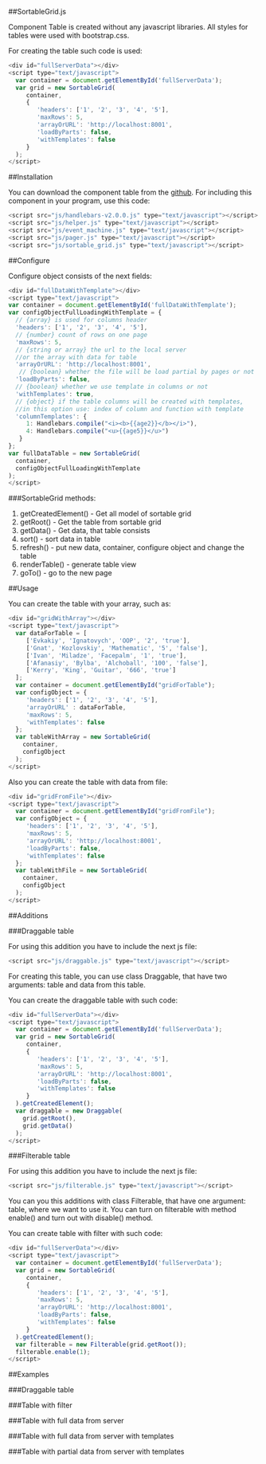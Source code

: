 ##SortableGrid.js

Component Table is created without any javascript libraries.
All styles for tables were used with bootstrap.css.

For creating the table such code is used:

```js
<div id="fullServerData"></div>
<script type="text/javascript">
  var container = document.getElementById('fullServerData');
  var grid = new SortableGrid(
     container,
     {
        'headers': ['1', '2', '3', '4', '5'],
        'maxRows': 5,
        'arrayOrURL': 'http://localhost:8001',
        'loadByParts': false,
        'withTemplates': false
     }
  );
</script>
```

##Installation

You can download the component table from the [github](https://github.com/neformal13/TeamvoyFrontend). For including
this component in your program, use this code:

```js
<script src="js/handlebars-v2.0.0.js" type="text/javascript"></script>
<script src="js/helper.js" type="text/javascript"></script>
<script src="js/event_machine.js" type="text/javascript"></script>
<script src="js/pager.js" type="text/javascript"></script>
<script src="js/sortable_grid.js" type="text/javascript"></script>
```

##Configure

Configure object consists of the next fields:

```js
<div id="fullDataWithTemplate"></div>
<script type="text/javascript">
var container = document.getElementById('fullDataWithTemplate');
var configObjectFullLoadingWithTemplate = {
  // {array} is used for columns header
  'headers': ['1', '2', '3', '4', '5'],
  // {number} count of rows on one page
  'maxRows': 5,
  // {string or array} the url to the local server
  //or the array with data for table
  'arrayOrURL': 'http://localhost:8001',
   // {boolean} whether the file will be load partial by pages or not
  'loadByParts': false,
  // {boolean} whether we use template in columns or not
  'withTemplates': true,
  // {object} if the table columns will be created with templates,
  //in this option use: index of column and function with template
  'columnTemplates': {
     1: Handlebars.compile("<i><b>{{age2}}</b></i>"),
     4: Handlebars.compile("<u>{{age5}}</u>")
   }
};
var fullDataTable = new SortableGrid(
  container,
  configObjectFullLoadingWithTemplate
);
</script>
```

###SortableGrid methods:

1. getCreatedElement() - Get all model of sortable grid
2. getRoot() - Get the table from sortable grid
3. getData() - Get data, that table consists
4. sort() - sort data in table
5. refresh() - put new data, container, configure object and change the table
6. renderTable() - generate table view
7. goTo() - go to the new page

##Usage

You can create the table with your array, such as:

```js
<div id="gridWithArray"></div>
<script type="text/javascript">
  var dataForTable = [
     ['Evkakiy', 'Ignatovych', 'OOP', '2', 'true'],
     ['Gnat', 'Kozlovskiy', 'Mathematic', '5', 'false'],
     ['Ivan', 'Miladze', 'Facepalm', '1', 'true'],
     ['Afanasiy', 'Bylba', 'Alchoball', '100', 'false'],
     ['Kerry', 'King', 'Guitar', '666', 'true']
  ];
  var container = document.getElementById("gridForTable");
  var configObject = {
     'headers': ['1', '2', '3', '4', '5'],
     'arrayOrURL' : dataForTable,
     'maxRows': 5,
     'withTemplates': false
  };
  var tableWithArray = new SortableGrid(
    container,
    configObject
  );
</script>
```

Also you can create the table with data from file:

```js
<div id="gridFromFile"></div>
<script type="text/javascript">
  var container = document.getElementById("gridFromFile");
  var configObject = {
     'headers': ['1', '2', '3', '4', '5'],
     'maxRows': 5,
     'arrayOrURL': 'http://localhost:8001',
     'loadByParts': false,
     'withTemplates': false
  };
  var tableWithFile = new SortableGrid(
    container,
    configObject
  );
</script>
```

##Additions

###Draggable table

For using this addition you have to include the next js file:

```js
<script src="js/draggable.js" type="text/javascript"></script>
```

For creating this table, you can use class Draggable, that have two arguments: table and data from this table.

You can create the draggable table with such code:

```js
<div id="fullServerData"></div>
<script type="text/javascript">
  var container = document.getElementById('fullServerData');
  var grid = new SortableGrid(
     container,
     {
        'headers': ['1', '2', '3', '4', '5'],
        'maxRows': 5,
        'arrayOrURL': 'http://localhost:8001',
        'loadByParts': false,
        'withTemplates': false
     }
  ).getCreatedElement();
  var draggable = new Draggable(
    grid.getRoot(),
    grid.getData()
  );
</script>
```

###Filterable table

For using this addition you have to include the next js file:

```js
<script src="js/filterable.js" type="text/javascript"></script>
```

You can you this additions with class Filterable, that have one argument: table, where we want to use it.
You can turn on filterable with method enable() and turn out with disable() method.

You can create table with filter with such code:

```js
<div id="fullServerData"></div>
<script type="text/javascript">
  var container = document.getElementById('fullServerData');
  var grid = new SortableGrid(
     container,
     {
        'headers': ['1', '2', '3', '4', '5'],
        'maxRows': 5,
        'arrayOrURL': 'http://localhost:8001',
        'loadByParts': false,
        'withTemplates': false
     }
  ).getCreatedElement();
  var filterable = new Filterable(grid.getRoot());
  filterable.enable(1);
</script>
```

##Examples

###Draggable table

<div id="draggable" class="table-responsive"></div>

###Table with filter

<div id="filterable" class="table-responsive"></div>

###Table with full data from server

<div id="fullServerData" class="table-responsive"></div>

###Table with full data from server with templates

<div id="withTemplate" class="table-responsive"></div>

###Table with partial data from server with templates

<div id="partialServerData" class="table-responsive"></div>

